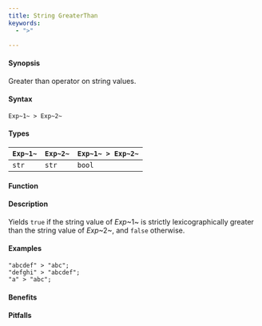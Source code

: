 ```yaml
---
title: String GreaterThan
keywords:
  - ">"

---
```


#### Synopsis

Greater than operator on string values.

#### Syntax

`Exp~1~ > Exp~2~`

#### Types


| `Exp~1~` | `Exp~2~` | `Exp~1~ > Exp~2~`  |
| --- | --- | --- |
| `str`     |  `str`    | `bool`                |


#### Function

#### Description

Yields `true` if the string value of _Exp_~1~ is strictly lexicographically greater
than the string value of _Exp_~2~, and `false` otherwise.

#### Examples

```rascal-shell
"abcdef" > "abc";
"defghi" > "abcdef";
"a" > "abc";
```

#### Benefits

#### Pitfalls

